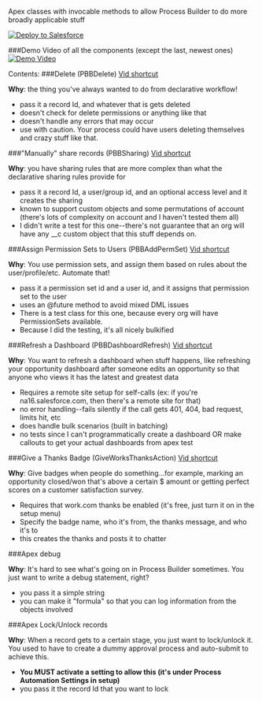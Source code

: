Apex classes with invocable methods to allow Process Builder to do more broadly applicable stuff

<a href="https://githubsfdeploy.herokuapp.com?owner=mshanemc&repo=processBuilderBlocks">
  <img alt="Deploy to Salesforce"
       src="https://raw.githubusercontent.com/afawcett/githubsfdeploy/master/src/main/webapp/resources/img/deploy.png">
</a>

###Demo Video of all the components (except the last, newest ones)
[![Demo Video](https://dl.dropboxusercontent.com/u/8451460/salesforce%20blog/PBBVideoPreview.png)](https://www.youtube.com/watch?v=RJvga1rFFsA&feature=youtu.be)

Contents:
###Delete (PBBDelete) [Vid shortcut](https://www.youtube.com/watch?v=RJvga1rFFsA&t=45s)

**Why**: the thing you've always wanted to do from declarative workflow!

* pass it a record Id, and whatever that is gets deleted
* doesn't check for delete permissions or anything like that
* doesn't handle any errors that may occur
* use with caution.  Your process could have users deleting themselves and crazy stuff like that.

###"Manually" share records (PBBSharing) [Vid shortcut](https://www.youtube.com/watch?v=RJvga1rFFsA&t=234s)

**Why**: you have sharing rules that are more complex than what the declarative sharing rules provide for

 * pass it a record Id, a user/group id, and an optional access level and it creates the sharing
 * known to support custom objects and some permutations of account (there's lots of complexity on account and I haven't tested them all)
 * I didn't write a test for this one--there's not guarantee that an org will have any __c custom object that this stuff depends on.

###Assign Permission Sets to Users (PBBAddPermSet) [Vid shortcut](https://www.youtube.com/watch?v=RJvga1rFFsA&t=522s)

**Why**: You use permission sets, and assign them based on rules about the user/profile/etc.  Automate that!

 * pass it a permission set id and a user id, and it assigns that permission set to the user 
 * uses an @future method to avoid mixed DML issues
 * There is a test class for this one, because every org will have PermissionSets available. 
 * Because I did the testing, it's all nicely bulkified

###Refresh a Dashboard (PBBDashboardRefresh) [Vid shortcut](https://www.youtube.com/watch?v=RJvga1rFFsA&t=650s)

**Why**: You want to refresh a dashboard when stuff happens, like refreshing your opportunity dashboard after someone edits an opportunity so that anyone who views it has the latest and greatest data

 * Requires a remote site setup for self-calls (ex: if you're na16.salesforce.com, then there's a remote site for that)
 * no error handling--fails silently if the call gets 401, 404, bad request, limits hit, etc
 * does handle bulk scenarios (built in batching)
 * no tests since I can't programmatically create a dashboard OR make callouts to get your actual dashboards from apex test

###Give a Thanks Badge (GiveWorksThanksAction) [Vid shortcut](https://www.youtube.com/watch?v=RJvga1rFFsA&t=865s)

**Why**: Give badges when people do something...for example, marking an opportunity closed/won that's above a certain $ amount or getting perfect scores on a customer satisfaction survey.

* Requires that work.com thanks be enabled (it's free, just turn it on in the setup menu)
* Specify the badge name, who it's from, the thanks message, and who it's to
* this creates the thanks and posts it to chatter

###Apex debug

**Why**: It's hard to see what's going on in Process Builder sometimes.  You just want to write a debug statement, right?

* you pass it a simple string
* you can make it "formula" so that you can log information from the objects involved

###Apex Lock/Unlock records

**Why**: When a record gets to a certain stage, you just want to lock/unlock it.  You used to have to create a dummy approval process and auto-submit to achieve this.

* **You MUST activate a setting to allow this (it's under Process Automation Settings in setup)**
* you pass it the record Id that you want to lock

